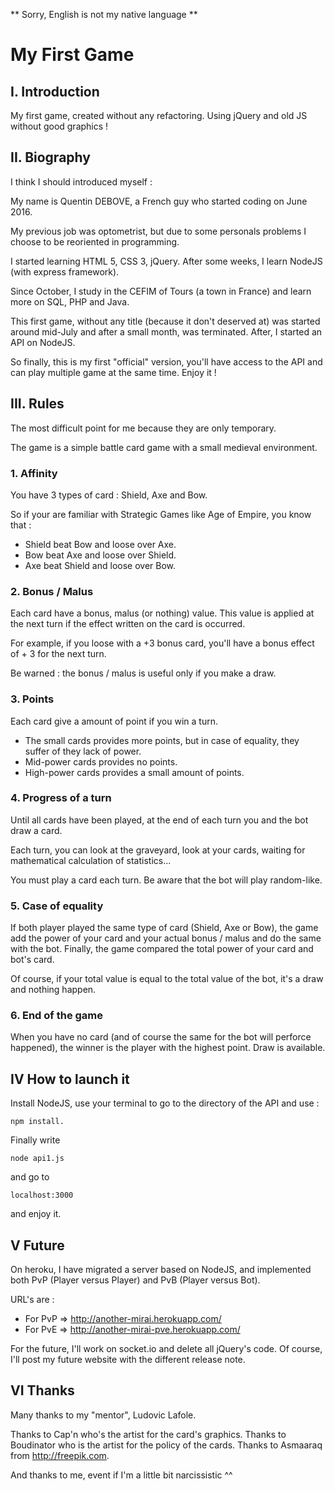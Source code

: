 ** Sorry, English is not my native language **

# My First Game

## I. Introduction

My first game, created without any refactoring. Using jQuery and old JS without good graphics !

## II. Biography

I think I should introduced myself :

My name is Quentin DEBOVE, a French guy who started coding on June 2016.

My previous job was optometrist, but due to some personals problems I choose to be reoriented in programming.

I started learning HTML 5, CSS 3, jQuery. After some weeks, I learn NodeJS (with express framework).

Since October, I study in the CEFIM of Tours (a town in France) and learn more on SQL, PHP and Java.

This first game, without any title (because it don't deserved at) was started around mid-July and after a small month, was terminated. After, I started an API on NodeJS.

So finally, this is my first "official" version, you'll have access to the API and can play multiple game at the same time. Enjoy it !

## III. Rules

The most difficult point for me because they are only temporary.

The game is a simple battle card game with a small medieval environment.

### 1. Affinity

You have 3 types of card : Shield, Axe and Bow.

So if your are familiar with Strategic Games like Age of Empire, you know that :

* Shield beat Bow and loose over Axe.
* Bow beat Axe and loose over Shield.
* Axe beat Shield and loose over Bow.

### 2. Bonus / Malus

Each card have a bonus, malus (or nothing) value. This value is applied at the next turn if the effect written on the card is occurred.

For example, if you loose with a +3 bonus card, you'll have a bonus effect of + 3 for the next turn.

Be warned : the bonus / malus is useful only if you make a draw.

### 3. Points

Each card give a amount of point if you win a turn.

* The small cards provides more points, but in case of equality, they suffer of they lack of power.
* Mid-power cards provides no points.
* High-power cards provides a small amount of points.

### 4. Progress of a turn

Until all cards have been played, at the end of each turn you and the bot draw a card.

Each turn, you can look at the graveyard, look at your cards, waiting for mathematical calculation of statistics...

You must play a card each turn. Be aware that the bot will play random-like.

### 5. Case of equality

If both player played the same type of card (Shield, Axe or Bow), the game add the power of your card and your actual bonus / malus and do the same with the bot. Finally, the game compared the total power of your card and bot's card.

Of course, if your total value is equal to the total value of the bot, it's a draw and nothing happen.

### 6. End of the game

When you have no card (and of course the same for the bot will perforce happened), the winner is the player with the highest point. Draw is available.

## IV How to launch it

Install NodeJS, use your terminal to go to the directory of the API and use :
```
npm install.
```
Finally write
```
node api1.js
```
and go to
```
localhost:3000
```
and enjoy it.

## V Future

On heroku, I have migrated a server based on NodeJS, and implemented both PvP (Player versus Player) and PvB (Player versus Bot).

URL's are :

* For PvP => http://another-mirai.herokuapp.com/
* For PvE => http://another-mirai-pve.herokuapp.com/

For the future, I'll work on socket.io and delete all jQuery's code.
Of course, I'll post my future website with the different release note.

## VI Thanks

Many thanks to my "mentor", Ludovic Lafole.

Thanks to Cap'n who's the artist for the card's graphics.
Thanks to Boudinator who is the artist for the policy of the cards.
Thanks to Asmaaraq from http://freepik.com.

And thanks to me, event if I'm a little bit narcissistic ^^
